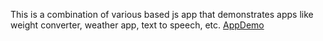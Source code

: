 This is a combination of various based js app that demonstrates apps like weight converter, weather app, text to speech, etc.
<a href="https://js-apps-demo.herokuapp.com/">AppDemo</a>
